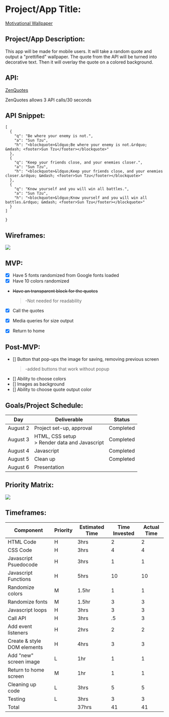 # Project/App Title: 
[Motivational Wallpaper](https://texasrachel.github.io/Inspirational-Wallpaper-Project/)

## Project/App Description:
This app will be made for mobile users. It will take a random quote and output a "prettified" wallpaper. The quote from the API will be turned into decorative text. Then it will overlay the quote on a colored background.

## API:
[ZenQuotes](https://zenquotes.io/)

ZenQuotes allows 3 API calls/30 seconds

## API Snippet:
```{
[
  {
    "q": "Be where your enemy is not.",
    "a": "Sun Tzu",
    "h": "<blockquote>&ldquo;Be where your enemy is not.&rdquo; &mdash; <footer>Sun Tzu</footer></blockquote>"
  },
  {
    "q": "Keep your friends close, and your enemies closer.",
    "a": "Sun Tzu",
    "h": "<blockquote>&ldquo;Keep your friends close, and your enemies closer.&rdquo; &mdash; <footer>Sun Tzu</footer></blockquote>"
  },
  {
    "q": "Know yourself and you will win all battles.",
    "a": "Sun Tzu",
    "h": "<blockquote>&ldquo;Know yourself and you will win all battles.&rdquo; &mdash; <footer>Sun Tzu</footer></blockquote>"
  }
]

}
```

## Wireframes:
![](https://res.cloudinary.com/texasrachel/image/upload/v1627879189/CleanShot_2021-08-01_at_23.39.28_mbcdmz.png)

## MVP:

- [x] Have 5 fonts randomized from Google fonts loaded
- [x] Have 10 colors randomized
- ~~Have an transparent block for the quotes~~
  >-Not needed for readability
- [x] Call the quotes
- [x] Media queries for size output

- [x] Return to home

## Post-MVP:
- [] Button that pop-ups the image for saving, removing previous screen
  >-added buttons that work without popup
- [] Ability to choose colors
- [] Images as background
- [] Ability to choose quote output color

## Goals/Project Schedule:
| Day | Deliverable | Status|
| --------- | ----------------------------------- | ----------- |
| August 2| Project set-up, approval  | Completed |
| August 3| HTML, CSS setup <br> > Render data and Javascript | Completed |
| August 4| Javascript  | Completed  |
| August 5| Clean up | Completed |
| August 6| Presentation |  |

## Priority Matrix:
![](https://res.cloudinary.com/texasrachel/image/upload/v1627878442/Priority_jpcxnl.png)

## Timeframes:

| Component | Priority | Estimated Time | Time Invested | Actual Time|
| -------------- | -------------- | ------------- | ------------- |------------- |
| HTML Code | H | 3hrs | 2 | 2 | 
| CSS Code | H | 3hrs | 4 | 4 | 
| Javascript Psuedocode | H | 3hrs | 1 | 1 | 
| Javascript Functions | H | 5hrs | 10 | 10 |
| Randomize colors | M | 1.5hr | 1 | 1 |
| Randomize fonts | M | 1.5hr | 3 | 3 |
| Javascript loops | H | 3hrs | 3 | 3 |
| Call API | H | 3hrs | .5 | 3 |
| Add event listeners | H | 2hrs | 2 | 2 |
| Create & style DOM elements | H | 4hrs | 3 | 3 |
| Add "new" screen image | L | 1hr | 1 | 1 |
| Return to home screen| M | 1hr | 1 | 1 |
| Cleaning up code | L | 3hrs | 5 | 5 |
| Testing| L | 3hrs | 3 | 3 |
|Total |  | 37hrs | 41 | 41 |
